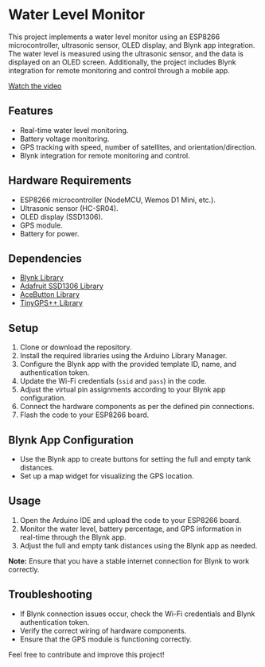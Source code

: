 # Water Level Monitor

This project implements a water level monitor using an ESP8266 microcontroller, ultrasonic sensor, OLED display, and Blynk app integration. The water level is measured using the ultrasonic sensor, and the data is displayed on an OLED screen. Additionally, the project includes Blynk integration for remote monitoring and control through a mobile app.

[Watch the video](https://www.loom.com/share/108345b7ba444a2fa8bcbce509b9260d)

## Features
- Real-time water level monitoring.
- Battery voltage monitoring.
- GPS tracking with speed, number of satellites, and orientation/direction.
- Blynk integration for remote monitoring and control.

## Hardware Requirements
- ESP8266 microcontroller (NodeMCU, Wemos D1 Mini, etc.).
- Ultrasonic sensor (HC-SR04).
- OLED display (SSD1306).
- GPS module.
- Battery for power.

## Dependencies
- [Blynk Library](https://github.com/blynkkk/blynk-library)
- [Adafruit SSD1306 Library](https://github.com/adafruit/Adafruit_SSD1306)
- [AceButton Library](https://github.com/bxparks/AceButton)
- [TinyGPS++ Library](https://github.com/mikalhart/TinyGPSPlus)

## Setup
1. Clone or download the repository.
2. Install the required libraries using the Arduino Library Manager.
3. Configure the Blynk app with the provided template ID, name, and authentication token.
4. Update the Wi-Fi credentials (`ssid` and `pass`) in the code.
5. Adjust the virtual pin assignments according to your Blynk app configuration.
6. Connect the hardware components as per the defined pin connections.
7. Flash the code to your ESP8266 board.

## Blynk App Configuration
- Use the Blynk app to create buttons for setting the full and empty tank distances.
- Set up a map widget for visualizing the GPS location.

## Usage
1. Open the Arduino IDE and upload the code to your ESP8266 board.
2. Monitor the water level, battery percentage, and GPS information in real-time through the Blynk app.
3. Adjust the full and empty tank distances using the Blynk app as needed.

**Note:** Ensure that you have a stable internet connection for Blynk to work correctly.

## Troubleshooting
- If Blynk connection issues occur, check the Wi-Fi credentials and Blynk authentication token.
- Verify the correct wiring of hardware components.
- Ensure that the GPS module is functioning correctly.

Feel free to contribute and improve this project!
